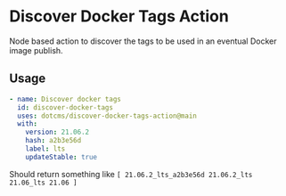 # Discover Docker Tags Action
Node based action to discover the tags to be used in an eventual Docker image publish.

## Usage
```yaml
- name: Discover docker tags
  id: discover-docker-tags
  uses: dotcms/discover-docker-tags-action@main
  with:
    version: 21.06.2
    hash: a2b3e56d
    label: lts
    updateStable: true
```

Should return something like
`[ 21.06.2_lts_a2b3e56d 21.06.2_lts 21.06_lts 21.06 ]`